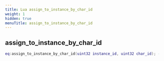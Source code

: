 ```yaml
---
title: Lua assign_to_instance_by_char_id
weight: 1
hidden: true
menuTitle: assign_to_instance_by_char_id
---
```

## assign_to_instance_by_char_id
```lua
eq:assign_to_instance_by_char_id(uint32 instance_id, uint32 char_id); -- void
```